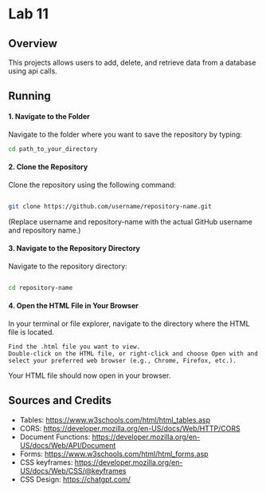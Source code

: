 # Lab 11

## Overview

This projects allows users to add, delete, and retrieve data from a database using api calls.

## Running
#### 1. Navigate to the Folder
Navigate to the folder where you want to save the repository by typing:

```bash
cd path_to_your_directory
```
#### 2. Clone the Repository

Clone the repository using the following command:

```bash

git clone https://github.com/username/repository-name.git
```
(Replace username and repository-name with the actual GitHub username and repository name.)

#### 3. Navigate to the Repository Directory

Navigate to the repository directory:

```bash

cd repository-name
```
#### 4. Open the HTML File in Your Browser

In your terminal or file explorer, navigate to the directory where the HTML file is located.

    Find the .html file you want to view.
    Double-click on the HTML file, or right-click and choose Open with and select your preferred web browser (e.g., Chrome, Firefox, etc.).

Your HTML file should now open in your browser.

## Sources and Credits

- Tables: https://www.w3schools.com/html/html_tables.asp
- CORS: https://developer.mozilla.org/en-US/docs/Web/HTTP/CORS
- Document Functions: https://developer.mozilla.org/en-US/docs/Web/API/Document
- Forms: https://www.w3schools.com/html/html_forms.asp
- CSS keyframes: https://developer.mozilla.org/en-US/docs/Web/CSS/@keyframes 
- CSS Design: https://chatgpt.com/
